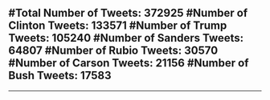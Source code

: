 #Total Number of Tweets: 372925 
#Number of Clinton Tweets: 133571
#Number of Trump Tweets: 105240
#Number of Sanders Tweets: 64807
#Number of Rubio Tweets: 30570
#Number of Carson Tweets: 21156
#Number of Bush Tweets: 17583
---
---
